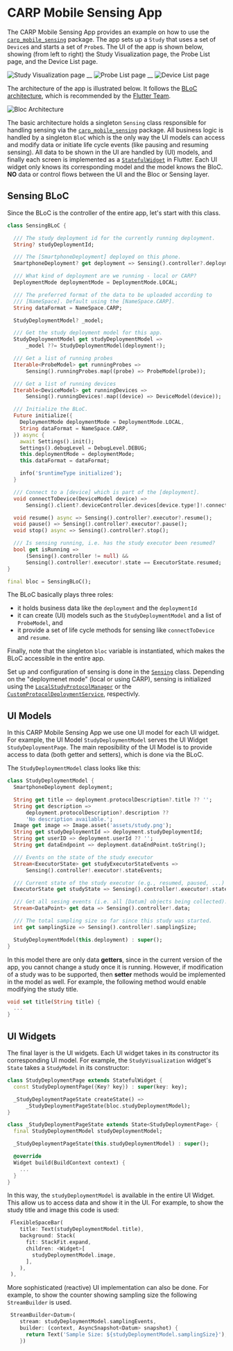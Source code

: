 # CARP Mobile Sensing App

The CARP Mobile Sensing App provides an example on how to use the [`carp_mobile_sensing`](https://pub.dartlang.org/packages/carp_mobile_sensing) package.
The app sets up a `Study` that uses a set of `Device`s and starts a set of `Probe`s. The UI of the app is shown below, showing
(from left to right) the Study Visualization page, the Probe List page, and the Device List page.


![Study Visualization page](documentation/study_viz_3.jpg) __ 
![Probe List page](documentation/probe_list_3.jpg) __ 
![Device List page](documentation/device_list_3.jpg) 


The architecture of the app is illustrated below. It follows the [BLoC architecture](https://medium.com/flutterpub/architecting-your-flutter-project-bd04e144a8f1),
which is recommended by the [Flutter Team](https://www.youtube.com/watch?v=PLHln7wHgPE).


![Bloc Architecture](documentation/architecture_3.png)

The basic architecture holds a singleton `Sensing` class responsible for handling sensing via the [`carp_mobile_sensing`](https://pub.dartlang.org/packages/carp_mobile_sensing) package. 
All business logic is handled by a singleton `BloC` which is the only way the UI models can access and modify data or initiate life cycle events (like pausing and resuming sensing).
All data to be shown in the UI are handled by (UI) models, and finally each screen is implemented as a [`StatefulWidget`](https://docs.flutter.io/flutter/widgets/StatefulWidget-class.html) in Flutter. 
Each UI widget only knows its corresponding model and the model knows the BloC. 
**NO** data or control flows between the UI and the Bloc or Sensing layer.

## Sensing BLoC

Since the BLoC is the controller of the entire app, let's start with this class.

````dart
class SensingBLoC {

  /// The study deployment id for the currently running deployment.
  String? studyDeploymentId;

  /// The [SmartphoneDeployment] deployed on this phone.
  SmartphoneDeployment? get deployment => Sensing().controller?.deployment;

  /// What kind of deployment are we running - local or CARP?
  DeploymentMode deploymentMode = DeploymentMode.LOCAL;

  /// The preferred format of the data to be uploaded according to
  /// [NameSpace]. Default using the [NameSpace.CARP].
  String dataFormat = NameSpace.CARP;

  StudyDeploymentModel? _model;

  /// Get the study deployment model for this app.
  StudyDeploymentModel get studyDeploymentModel =>
      _model ??= StudyDeploymentModel(deployment!);

  /// Get a list of running probes
  Iterable<ProbeModel> get runningProbes =>
      Sensing().runningProbes.map((probe) => ProbeModel(probe));

  /// Get a list of running devices
  Iterable<DeviceModel> get runningDevices =>
      Sensing().runningDevices!.map((device) => DeviceModel(device));

  /// Initialize the BLoC.
  Future initialize({
    DeploymentMode deploymentMode = DeploymentMode.LOCAL,
    String dataFormat = NameSpace.CARP,
  }) async {
    await Settings().init();
    Settings().debugLevel = DebugLevel.DEBUG;
    this.deploymentMode = deploymentMode;
    this.dataFormat = dataFormat;

    info('$runtimeType initialized');
  }

  /// Connect to a [device] which is part of the [deployment].
  void connectToDevice(DeviceModel device) =>
      Sensing().client?.deviceController.devices[device.type!]!.connect();

  void resume() async => Sensing().controller?.executor?.resume();
  void pause() => Sensing().controller?.executor?.pause();
  void stop() async => Sensing().controller?.stop();

  /// Is sensing running, i.e. has the study executor been resumed?
  bool get isRunning =>
      (Sensing().controller != null) &&
      Sensing().controller!.executor!.state == ExecutorState.resumed;
}

final bloc = SensingBLoC();
````

The BLoC basically plays three roles:

 * it holds business data like the `deployment` and the `deploymentId`
 * it can create (UI) models such as the `StudyDeploymentModel` and a list of `ProbeModel`, and
 * it provide a set of life cycle methods for sensing like `connectToDevice` and `resume`.

Finally, note that the singleton `bloc` variable is instantiated, which makes the BLoC accessible in the entire app.

Set up and configuration of sensing is done in the [`Sensing`](https://github.com/cph-cachet/carp.sensing-flutter/blob/master/apps/carp_mobile_sensing_app/lib/src/sensing/sensing.dart) class. 
Depending on the "deploymenet mode" (local or using CARP), sensing is initialized using the [`LocalStudyProtocolManager`](https://github.com/cph-cachet/carp.sensing-flutter/blob/master/apps/carp_mobile_sensing_app/lib/src/sensing/local_study_protocol_mananger.dart) or the [`CustomProtocolDeploymentService`](https://pub.dev/documentation/carp_backend/latest/carp_backend/CustomProtocolDeploymentService-class.html), respectivly. 

 ## UI Models
 
 In this CARP Mobile Sensing App we use one UI model for each UI widget.
 For example, the UI Model `StudyDeploymentModel` serves the UI Widget `StudyDeploymentPage`.
 The main reposibility of the UI Model is to provide access to data (both getter and setters), 
 which is done via the BLoC.

The `StudyDeploymentModel` class looks like this:

`````dart
class StudyDeploymentModel {
  SmartphoneDeployment deployment;

  String get title => deployment.protocolDescription?.title ?? '';
  String get description =>
      deployment.protocolDescription?.description ??
      'No description available.';
  Image get image => Image.asset('assets/study.png');
  String get studyDeploymentId => deployment.studyDeploymentId;
  String get userID => deployment.userId ?? '';
  String get dataEndpoint => deployment.dataEndPoint.toString();

  /// Events on the state of the study executor
  Stream<ExecutorState> get studyExecutorStateEvents =>
      Sensing().controller!.executor!.stateEvents;

  /// Current state of the study executor (e.g., resumed, paused, ...)
  ExecutorState get studyState => Sensing().controller!.executor!.state;

  /// Get all sesing events (i.e. all [Datum] objects being collected).
  Stream<DataPoint> get data => Sensing().controller!.data;

  /// The total sampling size so far since this study was started.
  int get samplingSize => Sensing().controller!.samplingSize;

  StudyDeploymentModel(this.deployment) : super();
}
`````

In this model there are only data **getters**, since in the current version of the app, you
cannot change a study once it is running. However, if modification of a study was to be 
supported, then **setter** methods would be implemented in the model as well.
For example, the following method would enable modifying the study title.

````dart
void set title(String title) {
  ...
}
````

## UI Widgets

The final layer is the UI widgets. 
Each UI widget takes in its constructor its corresponding UI model. 
For example, the `StudyVisualization` widget's `State` takes a `StudyModel` in its constructor:

`````dart
class StudyDeploymentPage extends StatefulWidget {
  const StudyDeploymentPage({Key? key}) : super(key: key);

  _StudyDeploymentPageState createState() =>
      _StudyDeploymentPageState(bloc.studyDeploymentModel);
}

class _StudyDeploymentPageState extends State<StudyDeploymentPage> {
  final StudyDeploymentModel studyDeploymentModel;

  _StudyDeploymentPageState(this.studyDeploymentModel) : super();

  @override
  Widget build(BuildContext context) {
    ... 
  }
}
`````

In this way, the `studyDeploymentModel` is available in the entire UI Widget. 
This allow us to access data and show it in the UI. For example, to show the study title and image
this code is used:

````dart
 FlexibleSpaceBar(
    title: Text(studyDeploymentModel.title),
    background: Stack(
      fit: StackFit.expand,
      children: <Widget>[
        studyDeploymentModel.image,
      ],
    ),
 ),

````

More sophisticated (reactive) UI implementation can also be done. For example, to show the
counter showing sampling size the following `StreamBuilder` is used.

`````dart
 StreamBuilder<Datum>(
    stream: studyDeploymentModel.samplingEvents,
    builder: (context, AsyncSnapshot<Datum> snapshot) {
      return Text('Sample Size: ${studyDeploymentModel.samplingSize}');
    })
`````

